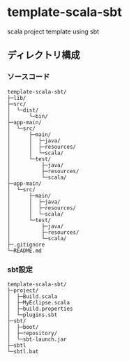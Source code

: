 template-scala-sbt
==================

scala project template using sbt

ディレクトリ構成
----------------

### ソースコード

    template-scala-sbt/
    ├─lib/
    ├─src/
    │  └─dist/
    │      └─bin/
    ├─app-main/
    │  └─src/
    │      ├─main/
    │      │  ├─java/
    │      │  ├─resources/
    │      │  └─scala/
    │      └─test/
    │          ├─java/
    │          ├─resources/
    │          └─scala/
    ├─app-main/
    │  └─src/
    │      ├─main/
    │      │  ├─java/
    │      │  ├─resources/
    │      │  └─scala/
    │      └─test/
    │          ├─java/
    │          ├─resources/
    │          └─scala/
    ├─.gitignore
    └─README.md


### sbt設定

    template-scala-sbt/
    ├─project/
    │  ├─Build.scala
    │  ├─MyEclipse.scala
    │  ├─build.properties
    │  └─plugins.sbt
    ├─sbt/
    │  ├─boot/
    │  ├─repository/
    │  └─sbt-launch.jar
    ├─sbtl
    └─sbtl.bat

<!-- vim: set ts=4 sw=4 et: -->
